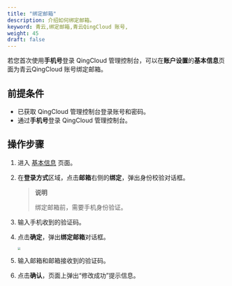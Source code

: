 ```yaml
---
title: "绑定邮箱"
description: 介绍如何绑定邮箱。
keyword: 青云,绑定邮箱,青云QingCloud 账号,
weight: 45
draft: false
---
```


若您首次使用**手机号**登录 QingCloud 管理控制台，可以在**账户设置**的**基本信息**页面为青云QingCloud 账号绑定邮箱。

## 前提条件

- 已获取 QingCloud 管理控制台登录账号和密码。
- 通过**手机号**登录 QingCloud 管理控制台。

## 操作步骤

1. 进入 [基本信息](https://console.qingcloud.com/account/profile/basic/) 页面。

2. 在**登录方式**区域，点击**邮箱**右侧的**绑定**，弹出身份校验对话框。

   > **说明**
   >
   > 绑定邮箱前，需要手机身份验证。

3. 输入手机收到的验证码。

4. 点击**确定**，弹出**绑定邮箱**对话框。

   <img src="../../../_images/bind_email.png" style="zoom:40%;" />

5. 输入邮箱和邮箱接收到的验证码。

6. 点击**确认**，页面上弹出“修改成功”提示信息。

   

   

